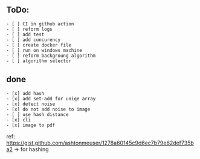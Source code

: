 ## ToDo:
    - [ ] CI in github action
    - [ ] reform logs
    - [ ] add test
    - [ ] add cuncurency
    - [ ] create docker file
    - [ ] run on windows machine
    - [ ] reform backgroung algorithm
    - [ ] algorithm selector 


## done
    - [x] add hash
    - [x] add set-add for uniqe array
    - [x] detect noise
    - [x] do not add noise to image
    - [ ] use hash distance
    - [x] cli
    - [x] image to pdf


ref:
https://gist.github.com/ashtonmeuser/1278a60145c9d6ec7b79e62def735ba2 -> for hashing